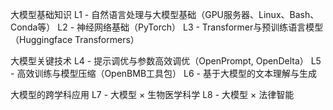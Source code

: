 大模型基础知识
L1 - 自然语言处理与大模型基础（GPU服务器、Linux、Bash、Conda等）
L2 - 神经网络基础（PyTorch）
L3 - Transformer与预训练语言模型（Huggingface Transformers）

大模型关键技术
L4 - 提示调优与参数高效调优（OpenPrompt, OpenDelta）
L5 - 高效训练与模型压缩（OpenBMB工具包）
L6 - 基于大模型的文本理解与生成

大模型的跨学科应用
L7 - 大模型 × 生物医学科学
L8 - 大模型 × 法律智能